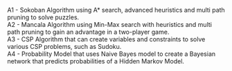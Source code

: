 A1 - Sokoban Algorithm using A* search, advanced heuristics and multi path pruning to solve puzzles.  
A2 - Mancala Algorithm using Min-Max search with heuristics and multi path pruning to gain an advantage in a two-player game.  
A3 - CSP Algorithm that can create variables and constraints to solve various CSP problems, such as Sudoku.  
A4 - Probability Model that uses Naive Bayes model to create a Bayesian network that predicts probabilities of a Hidden Markov Model. 
